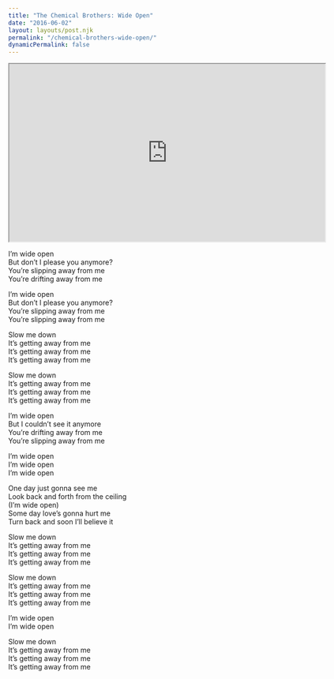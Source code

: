 ```yaml
---
title: "The Chemical Brothers: Wide Open"
date: "2016-06-02"
layout: layouts/post.njk
permalink: "/chemical-brothers-wide-open/"
dynamicPermalink: false
---
```


<iframe src="https://player.vimeo.com/video/152452551?color=0a87a1&amp;title=0&amp;byline=0&amp;portrait=0&amp;badge=0" width="640" height="360" allowfullscreen="allowfullscreen"><span data-mce-type="bookmark" style="display: inline-block; width: 0px; overflow: hidden; line-height: 0;" class="mce_SELRES_start">﻿</span></iframe>

I’m wide open  
But don’t I please you anymore?  
You’re slipping away from me  
You’re drifting away from me

I’m wide open  
But don’t I please you anymore?  
You’re slipping away from me  
You’re slipping away from me

Slow me down  
It’s getting away from me  
It’s getting away from me  
It’s getting away from me

Slow me down  
It’s getting away from me  
It’s getting away from me  
It’s getting away from me

I’m wide open  
But I couldn’t see it anymore  
You’re drifting away from me  
You’re slipping away from me

I’m wide open  
I’m wide open  
I’m wide open

One day just gonna see me  
Look back and forth from the ceiling  
(I’m wide open)  
Some day love’s gonna hurt me  
Turn back and soon I’ll believe it

Slow me down  
It’s getting away from me  
It’s getting away from me  
It’s getting away from me

Slow me down  
It’s getting away from me  
It’s getting away from me  
It’s getting away from me

I’m wide open  
I’m wide open

Slow me down  
It’s getting away from me  
It’s getting away from me  
It’s getting away from me
